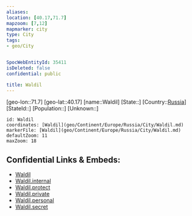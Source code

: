 ```yaml
---
aliases: 
location: [40.17,71.7]
mapzoom: [7,12] 
mapmarker: city 
type: City
tags:
- geo/City


SpocWebEntityId: 35411
isDeleted: false
confidential: public

title: Waldil
---
```

[geo-lon::71.7]
[geo-lat::40.17]
[name::Waldil]
[State::]
[Country::[Russia](geo/Continent/Europe/Russia.md)]
[StateId::]
[Population::]
[Unknown::]


```leaflet
id: Waldil
coordinates: [Waldil](geo/Continent/Europe/Russia/City/Waldil.md)
markerFile: [Waldil](geo/Continent/Europe/Russia/City/Waldil.md)
defaultZoom: 11 
maxZoom: 18
```


## Confidential Links & Embeds: 
- [Waldil](../../../../../../_public/geo/Continent/Europe/Russia/City/Waldil.md) 
- [Waldil.internal](../../../../../../_internal/geo/Continent/Europe/Russia/City/Waldil.internal.md) 
- [Waldil.protect](../../../../../../_protect/geo/Continent/Europe/Russia/City/Waldil.protect.md) 
- [Waldil.private](../../../../../../_private/geo/Continent/Europe/Russia/City/Waldil.private.md) 
- [Waldil.personal](../../../../../../_personal/geo/Continent/Europe/Russia/City/Waldil.personal.md) 
- [Waldil.secret](../../../../../../_secret/geo/Continent/Europe/Russia/City/Waldil.secret.md) 
